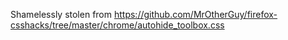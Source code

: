 Shamelessly stolen from https://github.com/MrOtherGuy/firefox-csshacks/tree/master/chrome/autohide_toolbox.css
